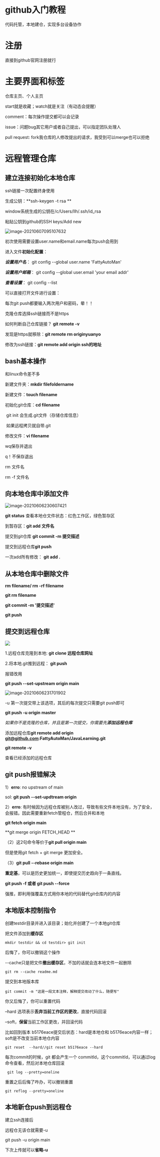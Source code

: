 # github入门教程

代码托管，本地建仓，实现多台设备协作

# 注册

直接到github官网注册就行

# 主要界面和标签

仓库主页、个人主页

start就是收藏；watch就是关注（有动态会提醒）

comment：每次操作提交都可以会记录

issue：问题bug其它用户或者自己提出，可以指定团队处理人

pull request: fork我仓库的人修改提出的请求，我受到可以merge也可以拒绝

# 远程管理仓库

## 建立连接初始化本地仓库

ssh链接一次配置终身使用

生成公钥：**ssh-keygen -t rsa **

window系统生成的公钥在/c/Users/llh/.ssh/id_rsa

粘贴公钥到github的SSH keys/Add new

![image-20210607095107632](image-20210607095107632.png)

初次使用需要设置user.name和email.name每次push会用到

进入文件**初始化配置**：

_**设置用户名**_： git config --global user.name 'FattyAutoMan'

_**设置用户邮箱**_：  git config --global user.email	’your email addr'

_**查看设置**_： git config --list

可以直接打开文件进行设置：

每次git push都要输入两次用户和密码，晕！！

克隆仓库选择ssh链接而不是https

如何判断自己仓库链接？ **git remote  -v**

发现是https就移除：**git remote rm originyuanyo**

修改为ssh链接：**git remote add origin ssh的地址**

## bash基本操作

和linux命令差不多

新建文件夹：**mkdir filefoldername**

新建文件：**touch filename**

初始化git仓库：**cd filename**

​                         git init 会生成.git文件（存储仓库信息）

​                      如果远程拷贝就自带.git

修改文件：**vi filename**

  wq保存并退出

q！不保存退出

rm 文件名

rm -f 文件名

## 向本地仓库中添加文件

![image-20210606230607421](image-20210606230607421.png)

**git status** 查看本地仓文件状态：红色工作区，绿色暂存区

到暂存区：**git add 文件名**

提交到git仓库 **git commit -m 提交描述**

提交到远程仓库**git push**

一次add所有修改： **git add .**

## 从本地仓库中删除文件

**rm filename/  rm -rf filename**

**git rm filename**

**git commit -m '提交描述'**

**git push**

## 提交到远程仓库

![](image-20210606231744989.png)

1.远程仓库克隆到本地: **git clone 远程仓库网址**

2.将本地.git推到远程： **git push**

报错改用

**git push --set-upstream origin main**

![image-20210606231701902](image-20210606231701902.png)

-u 第一次提交带上该选项，其后的每次提交只需要git push即可

**git push -u origin master**

*如果你不是克隆的仓库，并且是第一次提交，你需要先**添加远程仓库***

添加远程仓库**git remote add origin git@github.com:FattyAutoMan/JavaLearning.git**

 **git remote -v**

查看已经添加的远程仓库

## git push报错解决

1）**erro**: no upstream of main

sol: **git push --set-updtream origin**

2）**erro**: 有时候因为远程仓库被别人改过，导致有些文件本地没有，为了安全，会报错。因此需要重新fetch管程仓，然后合并和本地

**git fetch origin main**

**git merge origin FETCH_HEAD **

（2）这2句命令等价于**git pull origin main**

但是使用git fetch + git merge 更加安全。

（3）**git pull --rebase origin main**

**重定基**，可以是历史更加统一，即使提交历史趋向于一条直线。

**git push -f 或者 git push --force**

强推，即利用强覆盖方式用你本地的代码替代git仓库内的内容

## 本地版本控制指令

创建testdir目录并进入该目录；始化并创建了一个本地git仓库

把文件添加到**缓存区**

```git
mkdir testdir && cd testdir> git init
```

后悔了，你可以撤销这个操作

--cache只是把文件**撤出缓存区**，不加的话就会连本地文件一起删除

```
git rm --cache readme.md
```

提交到本地版本库

```
git commit -m "这是一段文本注释，解释提交改动了什么，随便写"
```

你又后悔了，你可以重置代码

–hard 选项表示**丢弃当前工作区的更改**，直接代码回滚

–soft，**保留**当前工作区更改，并回滚代码

比如回到版本  b5176eace提交后状态：hard是本地仓和 b5176eace内容一样； soft是不改变当前本地仓内容

```
git reset  --hard//git reset b5176eace --hard
```

每次commit的时候，git 都会产生一个 commitId，这个commitId，可以通过log命令查看，然后对本地仓库回滚

```
 git log --pretty=oneline
```

重置之后后悔了咋办，可以撤销重置

```
git reflog --pretty=oneline
```

## 本地新仓push到远程仓

建立ssh连接后

远程仓无该仓就需要-u

git push -u origin main

下次上传就可以**省略-u**

